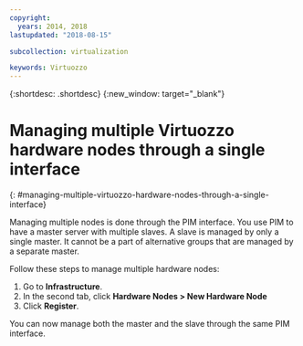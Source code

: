```yaml
---
copyright:
  years: 2014, 2018
lastupdated: "2018-08-15"

subcollection: virtualization

keywords: Virtuozzo
---
```

{:shortdesc: .shortdesc}
{:new_window: target="_blank"}

# Managing multiple Virtuozzo hardware nodes through a single interface
{: #managing-multiple-virtuozzo-hardware-nodes-through-a-single-interface}

Managing multiple nodes is done through the PIM interface. You use PIM to have a master server with multiple slaves. A slave is managed by only a single master. It cannot be a part of alternative groups that are managed by a separate master.

Follow these steps to manage multiple hardware nodes:

1. Go to **Infrastructure**.
2. In the second tab, click **Hardware Nodes > New Hardware Node**
3. Click **Register**.

You can now manage both the master and the slave through the same PIM interface.

